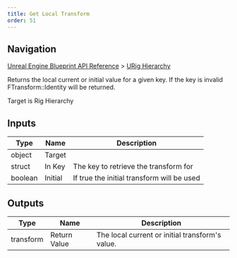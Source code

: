 ```yaml
---
title: Get Local Transform
order: 51
---
```

## Navigation

[Unreal Engine Blueprint API Reference](https://dev.epicgames.com/documentation/en-us/unreal-engine/BlueprintAPI) > [URig Hierarchy](https://dev.epicgames.com/documentation/en-us/unreal-engine/BlueprintAPI/URigHierarchy)

Returns the local current or initial value for a given key.
If the key is invalid FTransform::Identity will be returned.

Target is Rig Hierarchy

## Inputs

| Type | Name | Description |
| --- | --- | --- |
| object | Target |  |
| struct | In Key | The key to retrieve the transform for |
| boolean | Initial | If true the initial transform will be used |

## Outputs

| Type | Name | Description |
| --- | --- | --- |
| transform | Return Value | The local current or initial transform's value. |

